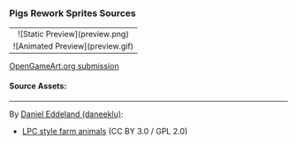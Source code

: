 ### Pigs Rework Sprites Sources

<table style="border: 0px;">
  <tr style="border: 0px;">
    <td style="border: 0px; vertical-align: top; text-align: center;">
      ![Static Preview](preview.png)
    </td>
    </tr>
    <tr style="border: 0px;">
    <td style="border: 0px; vertical-align: top; text-align: center;">
      ![Animated Preview](preview.gif)
    </td>
  </tr>
</table>


[OpenGameArt.org submission](https://opengameart.org/node/83210)

#### Source Assets:
---

By [Daniel Eddeland (daneeklu)](https://opengameart.org/users/daneeklu):
- [LPC style farm animals](https://opengameart.org/node/11629) (CC BY 3.0 / GPL 2.0)

